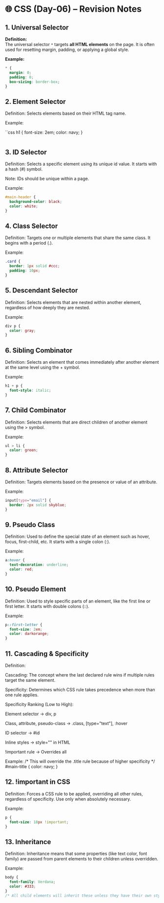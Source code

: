 # 🌐 CSS (Day-06) – Revision Notes

## 1. Universal Selector

**Definition:**  
The universal selector `*` targets **all HTML elements** on the page. It is often used for resetting margin, padding, or applying a global style.

**Example:**
```css
* {
  margin: 0;
  padding: 0;
  box-sizing: border-box;
}
```

## 2. Element Selector
Definition:
Selects elements based on their HTML tag name.

Example:

``css
h1 {
  font-size: 2em;
  color: navy;
}
```
```
## 3. ID Selector
Definition:
Selects a specific element using its unique id value. It starts with a hash (#) symbol.

Note: IDs should be unique within a page.

Example:
```css
#main-header {
  background-color: black;
  color: white;
}
```
## 4. Class Selector
Definition:
Targets one or multiple elements that share the same class. It begins with a period (.).

Example:
```css
.card {
  border: 1px solid #ccc;
  padding: 10px;
}
```
## 5. Descendant Selector
Definition:
Selects elements that are nested within another element, regardless of how deeply they are nested.

Example:
```css
div p {
  color: gray;
}
```
## 6. Sibling Combinator
Definition:
Selects an element that comes immediately after another element at the same level using the + symbol.

Example:
```css
h1 + p {
  font-style: italic;
}
```
## 7. Child Combinator
Definition:
Selects elements that are direct children of another element using the > symbol.

Example:
```css
ul > li {
  color: green;
}
```
## 8. Attribute Selector
Definition:
Targets elements based on the presence or value of an attribute.

Example:
```css
input[type="email"] {
  border: 2px solid skyblue;
}
```
##  9. Pseudo Class
Definition:
Used to define the special state of an element such as hover, focus, first-child, etc. It starts with a single colon (:).

Example:
```css
a:hover {
  text-decoration: underline;
  color: red;
}
```
## 10. Pseudo Element
Definition:
Used to style specific parts of an element, like the first line or first letter. It starts with double colons (::).

Example:
```css
p::first-letter {
  font-size: 2em;
  color: darkorange;
}
```
## 11. Cascading & Specificity
Definition:

Cascading: The concept where the last declared rule wins if multiple rules target the same element.

Specificity: Determines which CSS rule takes precedence when more than one rule applies.

Specificity Ranking (Low to High):

Element selector → div, p

Class, attribute, pseudo-class → .class, [type="text"], :hover

ID selector → #id

Inline styles → style="" in HTML

!important rule → Overrides all

Example:
/* This will override the .title rule because of higher specificity */
#main-title {
  color: navy;
}
##  12. !important in CSS
Definition:
Forces a CSS rule to be applied, overriding all other rules, regardless of specificity. Use only when absolutely necessary.

Example:
```css
p {
  font-size: 18px !important;
}
```
##  13. Inheritance
Definition:
Inheritance means that some properties (like text color, font family) are passed from parent elements to their children unless overridden.

Example:
```css
body {
  font-family: Verdana;
  color: #333;
}
/* All child elements will inherit these unless they have their own styles */
```
